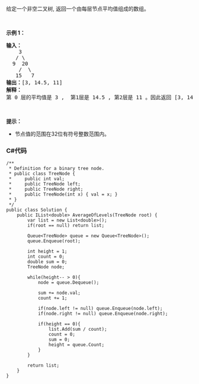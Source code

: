 <p>给定一个非空二叉树, 返回一个由每层节点平均值组成的数组。</p>

<p>&nbsp;</p>

<p><strong>示例 1：</strong></p>

<pre><strong>输入：</strong>
    3
   / \
  9  20
    /  \
   15   7
<strong>输出：</strong>[3, 14.5, 11]
<strong>解释：</strong>
第 0 层的平均值是 3 ,  第1层是 14.5 , 第2层是 11 。因此返回 [3, 14.5, 11] 。
</pre>

<p>&nbsp;</p>

<p><strong>提示：</strong></p>

<ul>
	<li>节点值的范围在32位有符号整数范围内。</li>
</ul>

### C#代码

```
/**
 * Definition for a binary tree node.
 * public class TreeNode {
 *     public int val;
 *     public TreeNode left;
 *     public TreeNode right;
 *     public TreeNode(int x) { val = x; }
 * }
 */
public class Solution {
    public IList<double> AverageOfLevels(TreeNode root) {
        var list = new List<double>();
        if(root == null) return list;

        Queue<TreeNode> queue = new Queue<TreeNode>();
        queue.Enqueue(root);

        int height = 1;
        int count = 0;
        double sum = 0;
        TreeNode node;

        while(height-- > 0){
            node = queue.Dequeue();

            sum += node.val;
            count += 1;

            if(node.left != null) queue.Enqueue(node.left);
            if(node.right != null) queue.Enqueue(node.right);

            if(height == 0){
                list.Add(sum / count);
                count = 0;
                sum = 0;
                height = queue.Count;
            }
        }

        return list;
    }
}
```